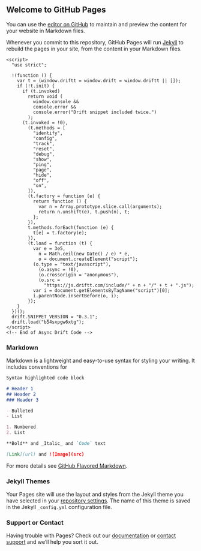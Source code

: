 ## Welcome to GitHub Pages

You can use the [editor on GitHub](https://github.com/dinudany/ekas-hack-2020/edit/gh-pages/index.md) to maintain and preview the content for your website in Markdown files.

Whenever you commit to this repository, GitHub Pages will run [Jekyll](https://jekyllrb.com/) to rebuild the pages in your site, from the content in your Markdown files.

<!-- Start of Async Drift Code -->
    <script>
      "use strict";

      !(function () {
        var t = (window.driftt = window.drift = window.driftt || []);
        if (!t.init) {
          if (t.invoked)
            return void (
              window.console &&
              console.error &&
              console.error("Drift snippet included twice.")
            );
          (t.invoked = !0),
            (t.methods = [
              "identify",
              "config",
              "track",
              "reset",
              "debug",
              "show",
              "ping",
              "page",
              "hide",
              "off",
              "on",
            ]),
            (t.factory = function (e) {
              return function () {
                var n = Array.prototype.slice.call(arguments);
                return n.unshift(e), t.push(n), t;
              };
            }),
            t.methods.forEach(function (e) {
              t[e] = t.factory(e);
            }),
            (t.load = function (t) {
              var e = 3e5,
                n = Math.ceil(new Date() / e) * e,
                o = document.createElement("script");
              (o.type = "text/javascript"),
                (o.async = !0),
                (o.crossorigin = "anonymous"),
                (o.src =
                  "https://js.driftt.com/include/" + n + "/" + t + ".js");
              var i = document.getElementsByTagName("script")[0];
              i.parentNode.insertBefore(o, i);
            });
        }
      })();
      drift.SNIPPET_VERSION = "0.3.1";
      drift.load("b54sxpgw6xtg");
    </script>
    <!-- End of Async Drift Code -->
    
### Markdown

Markdown is a lightweight and easy-to-use syntax for styling your writing. It includes conventions for

```markdown
Syntax highlighted code block

# Header 1
## Header 2
### Header 3

- Bulleted
- List

1. Numbered
2. List

**Bold** and _Italic_ and `Code` text

[Link](url) and ![Image](src)
```

For more details see [GitHub Flavored Markdown](https://guides.github.com/features/mastering-markdown/).

### Jekyll Themes

Your Pages site will use the layout and styles from the Jekyll theme you have selected in your [repository settings](https://github.com/dinudany/ekas-hack-2020/settings). The name of this theme is saved in the Jekyll `_config.yml` configuration file.

### Support or Contact

Having trouble with Pages? Check out our [documentation](https://docs.github.com/categories/github-pages-basics/) or [contact support](https://github.com/contact) and we’ll help you sort it out.
